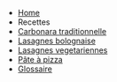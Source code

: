 <!-- docs/_sidebar.md -->
 - [Home](/)
 - Recettes
  - [Carbonara traditionnelle](Carbonara-traditionnelle.md)
  - [Lasagnes bolognaise](Lasagnes-bolognaise.md)
  - [Lasagnes vegetariennes](Lasagnes-vegetariennes.md)
  - [Pâte à pizza](Pate-a-pizza.md)
- [Glossaire](_glossary.md)